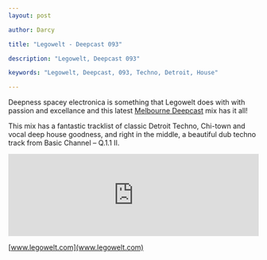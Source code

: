 ```yaml
---
layout: post

author: Darcy

title: "Legowelt - Deepcast 093"

description: "Legowelt, Deepcast 093"

keywords: "Legowelt, Deepcast, 093, Techno, Detroit, House"

---
```


Deepness spacey electronica is something that Legowelt does with with passion and excellance and this latest [Melbourne Deepcast](http://www.melbournedeepcast.net/) mix has it all!

This mix has a fantastic tracklist of classic Detroit Techno, Chi-town and vocal deep house goodness, and right in the middle, a beautiful dub techno track from Basic Channel – Q.1.1 II.


<iframe width="100%" height="166" scrolling="no" frameborder="no" src="https://w.soundcloud.com/player/?url=http%3A%2F%2Fapi.soundcloud.com%2Ftracks%2F97520124&secret_token=s-5Uibz"></iframe>


[www.legowelt.com](www.legowelt.com)